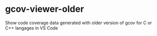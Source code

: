# gcov-viewer-older
Show code coverage data generated with older version of gcov for C or C++ langages in VS Code
